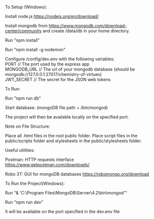 To Setup (Windows):

Install node.js https://nodejs.org/en/download/

Install mongodb from https://www.mongodb.com/download-center/community and create /data/db in your home directory. 

Run "npm install"

Run "npm install -g nodemon"

Configure /config/dev.env with the following variables:
  <br>PORT // The port used by the express app
  <br>MONGODB_URL // The url of your mongodb database (should be mongodb://127.0.0.1:27017/chemistry-of-virtues)
  <br>JWT_SECRET // The secret for the JSON web tokens

To Run: 
  
Run "npm run db"

Start database. (mongoDB file path + /bin/mongod)

The project will then be available locally on the specified port.

Note on File Structure:

Place all .html files in the root public folder. Place script files in the public/scripts folder and stylesheets in the public/stylesheets folder.

Useful utilities:

Postman: HTTP requests interface
https://www.getpostman.com/downloads/

Robo 3T: GUI for mongoDB databases
https://robomongo.org/download

To Run the Project(Windows):

Run "& 'C:\Program Files\MongoDB\Server\4.2\bin\mongod'"

Run "npm run dev"

It will be available on the port specified in the dev.env file
